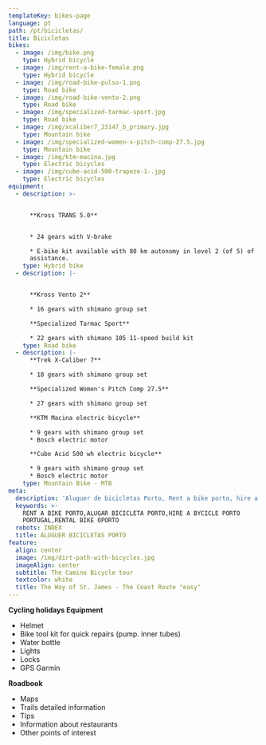 ```yaml
---
templateKey: bikes-page
language: pt
path: /pt/bicicletas/
title: Bicicletas
bikes:
  - image: /img/bike.png
    type: Hybrid bicycle
  - image: /img/rent-a-bike-female.png
    type: Hybrid bicycle
  - image: /img/road-bike-pulso-1.png
    type: Road bike
  - image: /img/road-bike-vento-2.png
    type: Road bike
  - image: /img/specialized-tarmac-sport.jpg
    type: Road bike
  - image: /img/xcaliber7_23147_b_primary.jpg
    type: Mountain bike
  - image: /img/specialized-women-s-pitch-comp-27.5.jpg
    type: Mountain bike
  - image: /img/ktm-macina.jpg
    type: Electric bicycles
  - image: /img/cube-acid-500-trapeze-1-.jpg
    type: Electric bicycles
equipment:
  - description: >-


      **Kross TRANS 5.0**


      * 24 gears with V-brake

      * E-bike kit available with 80 km autonomy in level 2 (of 5) of
      assistance.
    type: Hybrid bike
  - description: |-


      **Kross Vento 2**

      * 16 gears with shimano group set

      **Specialized Tarmac Sport**

      * 22 gears with shimano 105 11-speed build kit
    type: Road bike
  - description: |-
      **Trek X-Caliber 7**

      * 18 gears with shimano group set

      **Specialized Women's Pitch Comp 27.5**

      * 27 gears with shimano group set

      **KTM Macina electric bicycle**

      * 9 gears with shimano group set
      * Bosch electric motor

      **Cube Acid 500 wh electric bicycle**

      * 9 gears with shimano group set
      * Bosch electric motor
    type: Mountain Bike - MTB
meta:
  description: 'Aluguer de bicicletas Porto, Rent a bike porto, hire a bike porto'
  keywords: >-
    RENT A BIKE PORTO,ALUGAR BICICLETA PORTO,HIRE A BYCICLE PORTO
    PORTUGAL,RENTAL BIKE OPORTO
  robots: INDEX
  title: ALUGUER BICICLETAS PORTO
feature:
  align: center
  image: /img/dirt-path-with-bicycles.jpg
  imageAlign: center
  subtitle: The Camino Bicycle tour
  textcolor: white
  title: The Way of St. James - The Coast Route "easy"
---
```

**Cycling holidays Equipment**

* Helmet
* Bike tool kit for quick repairs (pump. inner tubes)
* Water bottle
* Lights
* Locks
* GPS Garmin

**Roadbook**

* Maps
* Trails detailed information
* Tips
* Information about restaurants
* Other points of interest
